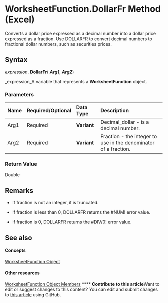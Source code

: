 
# WorksheetFunction.DollarFr Method (Excel)

Converts a dollar price expressed as a decimal number into a dollar price expressed as a fraction. Use DOLLARFR to convert decimal numbers to fractional dollar numbers, such as securities prices.


## Syntax

 _expression_. **DollarFr**( **_Arg1_**,  **_Arg2_**)

 _expression_A variable that represents a  **WorksheetFunction** object.


### Parameters



|**Name**|**Required/Optional**|**Data Type**|**Description**|
|:-----|:-----|:-----|:-----|
|Arg1|Required| **Variant**|Decimal_dollar - is a decimal number.|
|Arg2|Required| **Variant**|Fraction - the integer to use in the denominator of a fraction.|

### Return Value

Double


## Remarks




- If fraction is not an integer, it is truncated.
    
- If fraction is less than 0, DOLLARFR returns the #NUM! error value.
    
- If fraction is 0, DOLLARFR returns the #DIV/0! error value.
    

## See also


#### Concepts


 [WorksheetFunction Object](7b1d5639-363d-632c-2cf0-2232562646b6.md)
#### Other resources


 [WorksheetFunction Object Members](6811ca87-4b53-0bff-88c9-30bf7497879a.md)
****   **Contribute to this article**Want to edit or suggest changes to this content? You can edit and submit changes to  [this article](https://github.com/jhershey00/VBA_Excel_Test/OpenXMLCon/articles/a024cc74-605f-7ac5-77f9-7368f8b22f8c.md) using GitHub.

